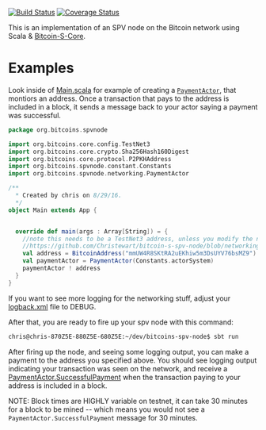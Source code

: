[![Build Status](https://travis-ci.org/bitcoin-s/bitcoin-s-spv-node.svg?branch=master)](https://travis-ci.org/bitcoin-s/bitcoin-s-spv-node) [![Coverage Status](https://coveralls.io/repos/github/bitcoin-s/bitcoin-s-spv-node/badge.svg?branch=master)](https://coveralls.io/github/bitcoin-s/bitcoin-s-spv-node?branch=master)

This is an implementation of an SPV node on the Bitcoin network using Scala & [Bitcoin-S-Core](https://github.com/bitcoin-s/bitcoin-s-core). 

# Examples

Look inside of [Main.scala](https://github.com/Christewart/bitcoin-s-spv-node/blob/networking/src/main/scala/org/bitcoins/spvnode/Main.scala) for example of creating a [`PaymentActor`](https://github.com/Christewart/bitcoin-s-spv-node/blob/networking/src/main/scala/org/bitcoins/spvnode/networking/PaymentActor.scala), that montiors an address. Once a transaction that pays to the address is included in a block, it sends a message back to your actor saying a payment was successful. 

```scala
package org.bitcoins.spvnode

import org.bitcoins.core.config.TestNet3
import org.bitcoins.core.crypto.Sha256Hash160Digest
import org.bitcoins.core.protocol.P2PKHAddress
import org.bitcoins.spvnode.constant.Constants
import org.bitcoins.spvnode.networking.PaymentActor

/**
  * Created by chris on 8/29/16.
  */
object Main extends App {


  override def main(args : Array[String]) = {
    //note this needs to be a TestNet3 address, unless you modify the network inside of 
    //https://github.com/Christewart/bitcoin-s-spv-node/blob/networking/src/main/scala/org/bitcoins/spvnode/constant/Constants.scala#L15
    val address = BitcoinAddress("mmUW4R8SKtRA2uEKhiw5m3DsUYV76bsMZ9")
    val paymentActor = PaymentActor(Constants.actorSystem)
    paymentActor ! address
  }
}
```

If you want to see more logging for the networking stuff, adjust your [logback.xml](https://github.com/Christewart/bitcoin-s-spv-node/blob/networking/src/main/resources/logback.xml#L18) file to DEBUG.

After that, you are ready to fire up your spv node with this command:

```bash
chris@chris-870Z5E-880Z5E-680Z5E:~/dev/bitcoins-spv-node$ sbt run
```

After firing up the node, and seeing some logging output, you can make a payment to the address you specified above. You should see logging output indicating your transaction was seen on the network, and receive a [PaymentActor.SuccessfulPayment](https://github.com/Christewart/bitcoin-s-spv-node/blob/networking/src/main/scala/org/bitcoins/spvnode/networking/PaymentActor.scala#L145) when the transaction paying to your address is included in a block. 

NOTE: Block times are HIGHLY variable on testnet, it can take 30 minutes for a block to be mined -- which means you would not see a `PaymentActor.SuccessfulPayment` message for 30 minutes.


